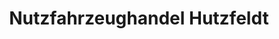 ---
title: "Nutzfahrzeughandel Hutzfeldt"
url: /suhl/nutzfahrzeughandel-hutzfeldt/
shop: Autohaus
---